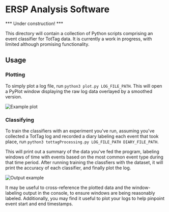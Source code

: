 ERSP Analysis Software
======================

*** Under construction! ***

This directory will contain a collection of Python scripts comprising an event classifier for TotTag data. It is currently a work in progress, with limited although promising functionality.

Usage
-----

### Plotting

To simply plot a log file, run `python3 plot.py LOG_FILE_PATH`. This will open a PyPlot window displaying the raw log data overlayed by a smoothed version. 

![Example plot](https://www.dropbox.com/s/8m98i1jxuozu928/Plot%20Example.png?raw=1)

### Classifying

To train the classifiers with an experiment you've run, assuming you've collected a TotTag log and recorded a diary labeling each event that took place, run `python3 tottagProcessing.py LOG_FILE_PATH DIARY_FILE_PATH`. 

This will print out a summary of the data you've fed the program, labeling windows of time with events based on the most common event type during that time period. After running training the classfiers with the dataset, it will print the accuracy of each classifier, and finally plot the log. 

![Output example](https://www.dropbox.com/s/1isa8jcawidhnrm/Classifier%20Output.png?raw=1)

It may be useful to cross-reference the plotted data and the window-labeling output in the console, to ensure windows are being reasonably labeled. Additionally, you may find it useful to plot your logs to help pinpoint event start and end timestamps.